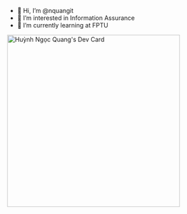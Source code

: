 - 👋 Hi, I’m @nquangit
- 👀 I’m interested in Information Assurance
- 🌱 I’m currently learning at FPTU
<!-- - 💞️ I’m looking to collaborate on ... -->
<!-- - 📫 How to reach me ... -->
<a href="https://app.daily.dev/nquangit"><img src="https://api.daily.dev/devcards/7fd1020532254fcb8dd29fd7e7ed9c97.png?r=3kb" width="400" alt="Huỳnh Ngọc Quang's Dev Card"/></a>
<!---
nquangit/nquangit is a ✨ special ✨ repository because its `README.md` (this file) appears on your GitHub profile.
You can click the Preview link to take a look at your changes.
--->

